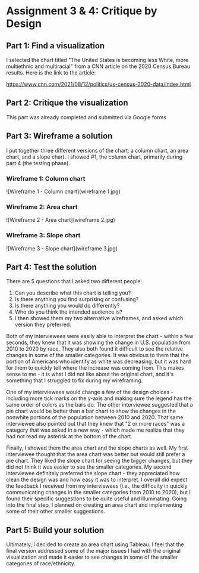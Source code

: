 # Assignment 3 & 4: Critique by Design

## Part 1: Find a visualization
I selected the chart titled "The United States is becoming less White, more multiethnic and multiracial" from a CNN article on the 2020 Census Bureau results. Here is the link to the article: 

<https://www.cnn.com/2021/08/12/politics/us-census-2020-data/index.html>


## Part 2: Critique the visualization
This part was already completed and submitted via Google forms


## Part 3: Wireframe a solution
I put together three different versions of the chart: a column chart, an area chart, and a slope chart. I showed #1, the column chart, primarily during part 4 (the testing phase).

### Wireframe 1: Column chart
![Wireframe 1 - Column chart](wireframe 1.jpg)

### Wireframe 2: Area chart
![Wireframe 2 - Area chart](wireframe 2.jpg)

### Wireframe 3: Slope chart
![Wireframe 3 - Slope chart](wireframe 3.jpg)


## Part 4: Test the solution
There are 5 questions that I asked two different people:
1. Can you describe what this chart is telling you?
2. Is there anything you find surprising or confusing?
3. Is there anything you would do differently?
4. Who do you think the intended audience is?
5. I then showed them my two alternative wireframes, and asked which version they preferred.

Both of my interviewees were easily able to interpret the chart - within a few seconds, they knew that it was showing the change in U.S. population from 2010 to 2020 by race. They also both found it difficult to see the relative changes in some of the smaller categories. It was obvious to them that the portion of Americans who identify as white was decreasing, but it was hard for them to quickly tell where the increase was coming from. This makes sense to me - it is what I did not like about the original chart, and it's something that I struggled to fix during my wireframing.

One of my interviewees would change a few of the design choices - including more tick marks on the y-axis and making sure the legend has the same order of colors as the bars do. The other interviewee suggested that a pie chart would be better than a bar chart to show the changes in the nonwhite portions of the population between 2010 and 2020. That same interviewee also pointed out that they knew that "2 or more races" was a category that was asked in a new way - which made me realize that they had not read my asterisk at the bottom of the chart.

Finally, I showed them the area chart and the slope charts as well. My first interviewee thought that the area chart was better but would still prefer a pie chart. They liked the slope chart for seeing the bigger changes, but they did not think it was easier to see the smaller categories. My second interviewee definitely preferred the slope chart - they appreciated how clean the design was and how easy it was to interpret. I overall did expect the feedback I received from my interviewees (i.e., the difficulty in quickly communicating changes in the smaller categories from 2010 to 2020), but I found their specific suggestions to be quite useful and illuminating. Going into the final step, I planned on creating an area chart and implementing some of their other smaller suggestions.

## Part 5: Build your solution
Ultimately, I decided to create an area chart using Tableau. I feel that the final version addressed some of the major issues I had with the original visualization and made it easier to see changes in some of the smaller categories of race/ethnicity.

<div class="flourish-embed flourish-chart" data-src="visualisation/7304399"><script src="https://public.flourish.studio/resources/embed.js"></script></div>
